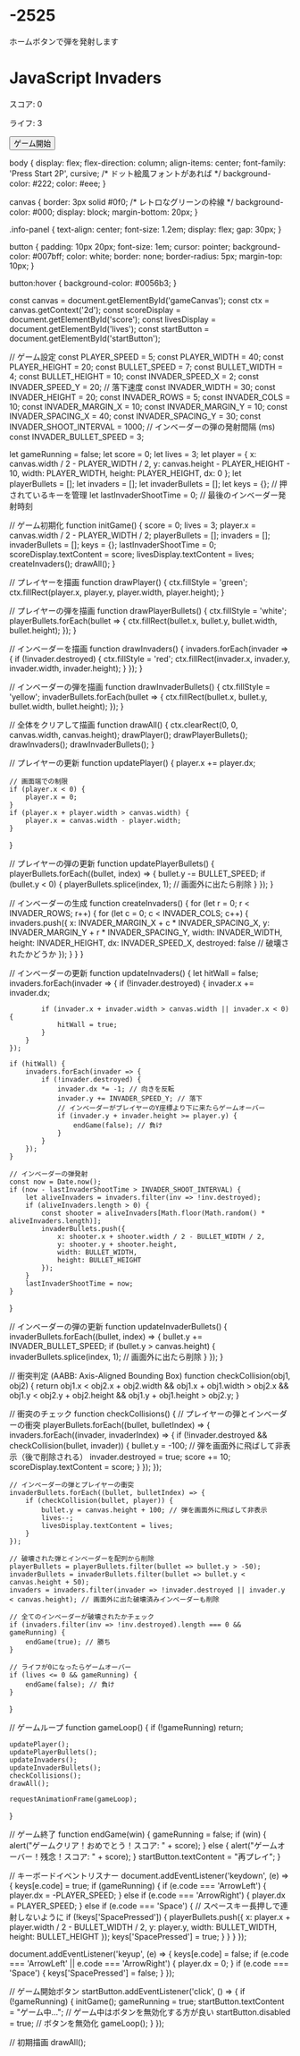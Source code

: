 # -2525
ホームボタンで弾を発射します
<!DOCTYPE html>
<html lang="ja">
<head>
    <meta charset="UTF-8">
    <meta name="viewport" content="width=device-width, initial-scale=1.0">
    <title>JavaScript Invaders</title>
    <link rel="stylesheet" href="style.css">
</head>
<body>
    <h1>JavaScript Invaders</h1>
    <canvas id="gameCanvas" width="600" height="400"></canvas>
    <div class="info-panel">
        <p>スコア: <span id="score">0</span></p>
        <p>ライフ: <span id="lives">3</span></p>
        <button id="startButton">ゲーム開始</button>
    </div>
    <script src="script.js"></script>
</body>
</html>

body {
    display: flex;
    flex-direction: column;
    align-items: center;
    font-family: 'Press Start 2P', cursive; /* ドット絵風フォントがあれば */
    background-color: #222;
    color: #eee;
}

canvas {
    border: 3px solid #0f0; /* レトロなグリーンの枠線 */
    background-color: #000;
    display: block;
    margin-bottom: 20px;
}

.info-panel {
    text-align: center;
    font-size: 1.2em;
    display: flex;
    gap: 30px;
}

button {
    padding: 10px 20px;
    font-size: 1em;
    cursor: pointer;
    background-color: #007bff;
    color: white;
    border: none;
    border-radius: 5px;
    margin-top: 10px;
}

button:hover {
    background-color: #0056b3;
}

const canvas = document.getElementById('gameCanvas');
const ctx = canvas.getContext('2d');
const scoreDisplay = document.getElementById('score');
const livesDisplay = document.getElementById('lives');
const startButton = document.getElementById('startButton');

// ゲーム設定
const PLAYER_SPEED = 5;
const PLAYER_WIDTH = 40;
const PLAYER_HEIGHT = 20;
const BULLET_SPEED = 7;
const BULLET_WIDTH = 4;
const BULLET_HEIGHT = 10;
const INVADER_SPEED_X = 2;
const INVADER_SPEED_Y = 20; // 落下速度
const INVADER_WIDTH = 30;
const INVADER_HEIGHT = 20;
const INVADER_ROWS = 5;
const INVADER_COLS = 10;
const INVADER_MARGIN_X = 10;
const INVADER_MARGIN_Y = 10;
const INVADER_SPACING_X = 40;
const INVADER_SPACING_Y = 30;
const INVADER_SHOOT_INTERVAL = 1000; // インベーダーの弾の発射間隔 (ms)
const INVADER_BULLET_SPEED = 3;

let gameRunning = false;
let score = 0;
let lives = 3;
let player = {
    x: canvas.width / 2 - PLAYER_WIDTH / 2,
    y: canvas.height - PLAYER_HEIGHT - 10,
    width: PLAYER_WIDTH,
    height: PLAYER_HEIGHT,
    dx: 0
};
let playerBullets = [];
let invaders = [];
let invaderBullets = [];
let keys = {}; // 押されているキーを管理
let lastInvaderShootTime = 0; // 最後のインベーダー発射時刻

// ゲーム初期化
function initGame() {
    score = 0;
    lives = 3;
    player.x = canvas.width / 2 - PLAYER_WIDTH / 2;
    playerBullets = [];
    invaders = [];
    invaderBullets = [];
    keys = {};
    lastInvaderShootTime = 0;
    scoreDisplay.textContent = score;
    livesDisplay.textContent = lives;
    createInvaders();
    drawAll();
}

// プレイヤーを描画
function drawPlayer() {
    ctx.fillStyle = 'green';
    ctx.fillRect(player.x, player.y, player.width, player.height);
}

// プレイヤーの弾を描画
function drawPlayerBullets() {
    ctx.fillStyle = 'white';
    playerBullets.forEach(bullet => {
        ctx.fillRect(bullet.x, bullet.y, bullet.width, bullet.height);
    });
}

// インベーダーを描画
function drawInvaders() {
    invaders.forEach(invader => {
        if (!invader.destroyed) {
            ctx.fillStyle = 'red';
            ctx.fillRect(invader.x, invader.y, invader.width, invader.height);
        }
    });
}

// インベーダーの弾を描画
function drawInvaderBullets() {
    ctx.fillStyle = 'yellow';
    invaderBullets.forEach(bullet => {
        ctx.fillRect(bullet.x, bullet.y, bullet.width, bullet.height);
    });
}

// 全体をクリアして描画
function drawAll() {
    ctx.clearRect(0, 0, canvas.width, canvas.height);
    drawPlayer();
    drawPlayerBullets();
    drawInvaders();
    drawInvaderBullets();
}

// プレイヤーの更新
function updatePlayer() {
    player.x += player.dx;

    // 画面端での制限
    if (player.x < 0) {
        player.x = 0;
    }
    if (player.x + player.width > canvas.width) {
        player.x = canvas.width - player.width;
    }
}

// プレイヤーの弾の更新
function updatePlayerBullets() {
    playerBullets.forEach((bullet, index) => {
        bullet.y -= BULLET_SPEED;
        if (bullet.y < 0) {
            playerBullets.splice(index, 1); // 画面外に出たら削除
        }
    });
}

// インベーダーの生成
function createInvaders() {
    for (let r = 0; r < INVADER_ROWS; r++) {
        for (let c = 0; c < INVADER_COLS; c++) {
            invaders.push({
                x: INVADER_MARGIN_X + c * INVADER_SPACING_X,
                y: INVADER_MARGIN_Y + r * INVADER_SPACING_Y,
                width: INVADER_WIDTH,
                height: INVADER_HEIGHT,
                dx: INVADER_SPEED_X,
                destroyed: false // 破壊されたかどうか
            });
        }
    }
}

// インベーダーの更新
function updateInvaders() {
    let hitWall = false;
    invaders.forEach(invader => {
        if (!invader.destroyed) {
            invader.x += invader.dx;

            if (invader.x + invader.width > canvas.width || invader.x < 0) {
                hitWall = true;
            }
        }
    });

    if (hitWall) {
        invaders.forEach(invader => {
            if (!invader.destroyed) {
                invader.dx *= -1; // 向きを反転
                invader.y += INVADER_SPEED_Y; // 落下
                // インベーダーがプレイヤーのY座標より下に来たらゲームオーバー
                if (invader.y + invader.height >= player.y) {
                    endGame(false); // 負け
                }
            }
        });
    }
    
    // インベーダーの弾発射
    const now = Date.now();
    if (now - lastInvaderShootTime > INVADER_SHOOT_INTERVAL) {
        let aliveInvaders = invaders.filter(inv => !inv.destroyed);
        if (aliveInvaders.length > 0) {
            const shooter = aliveInvaders[Math.floor(Math.random() * aliveInvaders.length)];
            invaderBullets.push({
                x: shooter.x + shooter.width / 2 - BULLET_WIDTH / 2,
                y: shooter.y + shooter.height,
                width: BULLET_WIDTH,
                height: BULLET_HEIGHT
            });
        }
        lastInvaderShootTime = now;
    }
}

// インベーダーの弾の更新
function updateInvaderBullets() {
    invaderBullets.forEach((bullet, index) => {
        bullet.y += INVADER_BULLET_SPEED;
        if (bullet.y > canvas.height) {
            invaderBullets.splice(index, 1); // 画面外に出たら削除
        }
    });
}

// 衝突判定 (AABB: Axis-Aligned Bounding Box)
function checkCollision(obj1, obj2) {
    return obj1.x < obj2.x + obj2.width &&
           obj1.x + obj1.width > obj2.x &&
           obj1.y < obj2.y + obj2.height &&
           obj1.y + obj1.height > obj2.y;
}

// 衝突のチェック
function checkCollisions() {
    // プレイヤーの弾とインベーダーの衝突
    playerBullets.forEach((bullet, bulletIndex) => {
        invaders.forEach((invader, invaderIndex) => {
            if (!invader.destroyed && checkCollision(bullet, invader)) {
                bullet.y = -100; // 弾を画面外に飛ばして非表示（後で削除される）
                invader.destroyed = true;
                score += 10;
                scoreDisplay.textContent = score;
            }
        });
    });

    // インベーダーの弾とプレイヤーの衝突
    invaderBullets.forEach((bullet, bulletIndex) => {
        if (checkCollision(bullet, player)) {
            bullet.y = canvas.height + 100; // 弾を画面外に飛ばして非表示
            lives--;
            livesDisplay.textContent = lives;
        }
    });

    // 破壊された弾とインベーダーを配列から削除
    playerBullets = playerBullets.filter(bullet => bullet.y > -50);
    invaderBullets = invaderBullets.filter(bullet => bullet.y < canvas.height + 50);
    invaders = invaders.filter(invader => !invader.destroyed || invader.y < canvas.height); // 画面外に出た破壊済みインベーダーも削除

    // 全てのインベーダーが破壊されたかチェック
    if (invaders.filter(inv => !inv.destroyed).length === 0 && gameRunning) {
        endGame(true); // 勝ち
    }

    // ライフが0になったらゲームオーバー
    if (lives <= 0 && gameRunning) {
        endGame(false); // 負け
    }
}

// ゲームループ
function gameLoop() {
    if (!gameRunning) return;

    updatePlayer();
    updatePlayerBullets();
    updateInvaders();
    updateInvaderBullets();
    checkCollisions();
    drawAll();

    requestAnimationFrame(gameLoop);
}

// ゲーム終了
function endGame(win) {
    gameRunning = false;
    if (win) {
        alert("ゲームクリア！おめでとう！スコア: " + score);
    } else {
        alert("ゲームオーバー！残念！スコア: " + score);
    }
    startButton.textContent = "再プレイ";
}

// キーボードイベントリスナー
document.addEventListener('keydown', (e) => {
    keys[e.code] = true;
    if (gameRunning) {
        if (e.code === 'ArrowLeft') {
            player.dx = -PLAYER_SPEED;
        } else if (e.code === 'ArrowRight') {
            player.dx = PLAYER_SPEED;
        } else if (e.code === 'Space') {
            // スペースキー長押しで連射しないように
            if (!keys['SpacePressed']) {
                playerBullets.push({
                    x: player.x + player.width / 2 - BULLET_WIDTH / 2,
                    y: player.y,
                    width: BULLET_WIDTH,
                    height: BULLET_HEIGHT
                });
                keys['SpacePressed'] = true;
            }
        }
    }
});

document.addEventListener('keyup', (e) => {
    keys[e.code] = false;
    if (e.code === 'ArrowLeft' || e.code === 'ArrowRight') {
        player.dx = 0;
    }
    if (e.code === 'Space') {
        keys['SpacePressed'] = false;
    }
});

// ゲーム開始ボタン
startButton.addEventListener('click', () => {
    if (!gameRunning) {
        initGame();
        gameRunning = true;
        startButton.textContent = "ゲーム中..."; // ゲーム中はボタンを無効化する方が良い
        startButton.disabled = true; // ボタンを無効化
        gameLoop();
    }
});

// 初期描画
drawAll();
